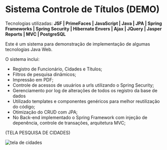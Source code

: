 # Sistema Controle de Títulos (DEMO)
 
 Tecnologias utilizadas: **JSF | PrimeFaces | JavaScript | Java | JPA | Spring Frameworks | Spring Security | Hibernate Envers | Ajax | JQuery | Jasper Reports | MVC | PostgreSQL**
 
 Este é um sistema para demonstração de implementação de algumas tecnologias Java Web.
 
 O sistema inclui:
 * Registro de Funcionário, Cidades e Títulos;
 * Filtros de pesquisa dinâmicos;
 * Impressão em PDF;
 * Controle de acessos de usuários a urls utilizando o Spring Security;
 * Gerenciamento por log de alterações de todos os registro da base de dados
 * Utilizado templates e componentes genéricos para melhor reutilização do código;
 * Otimização do CRUD com JPA;
 * No Back-end implementado o Spring Framework com injeção de depenência, controle de transações, arquitetura MVC;


(TELA PESQUISA DE CIDADES)

![tela de cidades](https://user-images.githubusercontent.com/105746963/171552200-5ae8e61f-b086-44b6-be64-31a1f214d71f.JPG)
